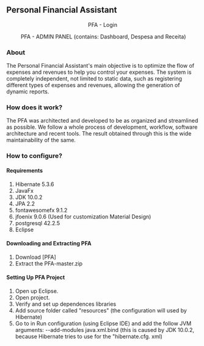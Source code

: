 ## Personal Financial Assistant
<p align="center">
  <img src="https://i.imgur.com/nvRjXPj.png" alt="">
  </br><span size="6">PFA - Login</span>
</p>

<p align="center">
  <img src="https://i.imgur.com/IaBtkuF.png" alt="">
  <span size="6">PFA - ADMIN PANEL (contains: Dashboard, Despesa and Receita)</span>
</p>

### About

The Personal Financial Assistant's main objective is to optimize the flow of expenses and revenues to help you control your expenses. The system is completely independent, not limited to static data, such as registering different types of expenses and revenues, allowing the generation of dynamic reports.

### How does it work?

The PFA was architected and developed to be as organized and streamlined as possible. We follow a whole process of development, workflow, software architecture and recent tools. The result obtained through this is the wide maintainability of the same.

###

### How to configure?

#### Requirements
1. Hibernate 5.3.6
2. JavaFx 
3. JDK 10.0.2
4. JPA 2.2
4. fontawesomefx 9.1.2
5. jfoenix 9.0.6 (Used for customization Material Design)
7. postgresql 42.2.5
8. Eclipse

#### Downloading and Extracting PFA

1. Download [PFA]
3. Extract the PFA-master.zip

#### Setting Up PFA Project
1. Open up Eclipse.
2. Open project.
3. Verify and set up dependences libraries 
4. Add source folder called "resources" (the configuration will used by Hibernate)
5. Go to in Run configuration (using Eclipse IDE) and add the follow JVM arguments: --add-modules java.xml.bind (this is caused by JDK 10.0.2, because Hibernate tries to use for the "hibernate.cfg. xml)
